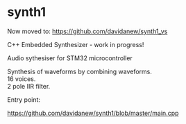 # synth1

Now moved to: https://github.com/davidanew/synth1_vs

C++ Embedded Synthesizer - work in progress!

Audio sythesiser for STM32 microcontroller

Synthesis of waveforms by combining waveforms.\
16 voices.\
2 pole IIR filter.

Entry point:

https://github.com/davidanew/synth1/blob/master/main.cpp
